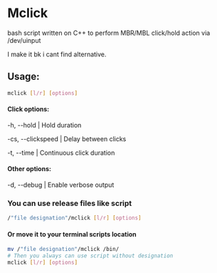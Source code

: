 
# Mclick

bash script written on C++ to perform MBR/MBL
click/hold action via /dev/uinput

I make it bk i cant find alternative.

## Usage:
```bash
mclick [l/r] [options]
```
#### Click options:
  
  -h, --hold <ms> | Hold duration
  
  -cs, --clickspeed <ms> | Delay between clicks
  
  -t, --time <ms> | Continuous click duration

#### Other options:

-d, --debug | Enable verbose output
### You can use release files like script
``` bash
/"file designation"/mclick [l/r] [options]
```
#### Or move it to your terminal scripts location
```bash
mv /"file designation"/mclick /bin/ 
# Then you always can use script without designation
mclick [l/r] [options]
```